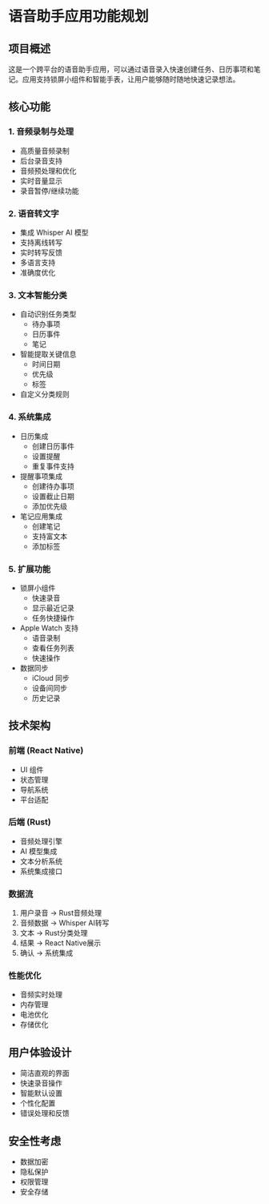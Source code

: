 # 语音助手应用功能规划

## 项目概述
这是一个跨平台的语音助手应用，可以通过语音录入快速创建任务、日历事项和笔记。应用支持锁屏小组件和智能手表，让用户能够随时随地快速记录想法。

## 核心功能

### 1. 音频录制与处理
- 高质量音频录制
- 后台录音支持
- 音频预处理和优化
- 实时音量显示
- 录音暂停/继续功能

### 2. 语音转文字
- 集成 Whisper AI 模型
- 支持离线转写
- 实时转写反馈
- 多语言支持
- 准确度优化

### 3. 文本智能分类
- 自动识别任务类型
  - 待办事项
  - 日历事件
  - 笔记
- 智能提取关键信息
  - 时间日期
  - 优先级
  - 标签
- 自定义分类规则

### 4. 系统集成
- 日历集成
  - 创建日历事件
  - 设置提醒
  - 重复事件支持
- 提醒事项集成
  - 创建待办事项
  - 设置截止日期
  - 添加优先级
- 笔记应用集成
  - 创建笔记
  - 支持富文本
  - 添加标签

### 5. 扩展功能
- 锁屏小组件
  - 快速录音
  - 显示最近记录
  - 任务快捷操作
- Apple Watch 支持
  - 语音录制
  - 查看任务列表
  - 快速操作
- 数据同步
  - iCloud 同步
  - 设备间同步
  - 历史记录

## 技术架构

### 前端 (React Native)
- UI 组件
- 状态管理
- 导航系统
- 平台适配

### 后端 (Rust)
- 音频处理引擎
- AI 模型集成
- 文本分析系统
- 系统集成接口

### 数据流
1. 用户录音 → Rust音频处理
2. 音频数据 → Whisper AI转写
3. 文本 → Rust分类处理
4. 结果 → React Native展示
5. 确认 → 系统集成

### 性能优化
- 音频实时处理
- 内存管理
- 电池优化
- 存储优化

## 用户体验设计
- 简洁直观的界面
- 快速录音操作
- 智能默认设置
- 个性化配置
- 错误处理和反馈

## 安全性考虑
- 数据加密
- 隐私保护
- 权限管理
- 安全存储 